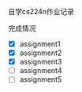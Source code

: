 自学cs224n作业记录

完成情况

- [x] assignment1
- [x] assignment2
- [x] assignment3
- [ ] assignment4
- [ ] assignment5
